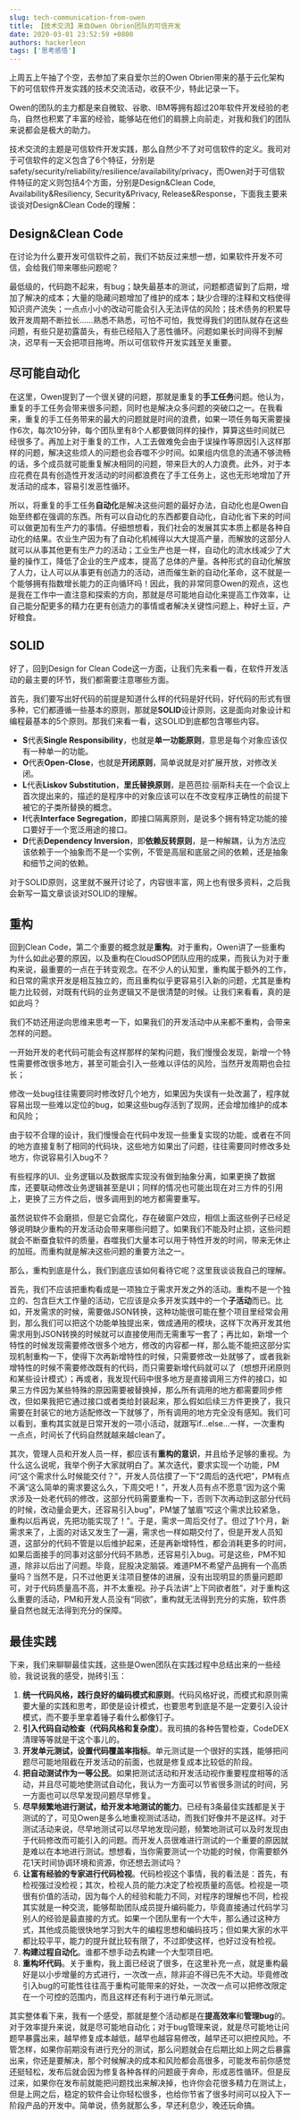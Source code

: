```yaml
---
slug: tech-communication-from-owen
title: 【技术交流】来自Owen Obrien团队的可信开发
date: 2020-03-01 23:52:59 +0800
authors: hackerleon
tags: ['思考感悟']
---
```


上周五上午抽了个空，去参加了来自爱尔兰的Owen Obrien带来的基于云化架构下的可信软件开发实践的技术交流活动，收获不少，特此记录一下。

<!--truncate-->

Owen的团队的主力都是来自微软、谷歌、IBM等拥有超过20年软件开发经验的老鸟，自然也积累了丰富的经验，能够站在他们的肩膀上向前走，对我和我们的团队来说都会是极大的助力。

技术交流的主题是可信软件开发实践，那么自然少不了对可信软件的定义。我司对于可信软件的定义包含了6个特征，分别是safety/security/reliability/resilience/availability/privacy，而Owen对于可信软件特征的定义则包括4个方面，分别是Design&Clean Code, Availability&Resiliency, Security&Privacy, Release&Response，下面我主要来谈谈对Design&Clean Code的理解：

## Design&Clean Code

在讨论为什么要开发可信软件之前，我们不妨反过来想一想，如果软件开发不可信，会给我们带来哪些问题呢？

最低级的，代码跑不起来，有bug；缺失最基本的测试，问题都遗留到了后期，增加了解决的成本；大量的隐藏问题增加了维护的成本；缺少合理的注释和文档使得知识资产流失；一点点小小的改动可能会引入无法评估的风险；技术债务的积累导致开发周期不断拉长……熟悉不熟悉，可怕不可怕，我觉得我们的团队就存在这些问题，有些只是初露苗头，有些已经陷入了恶性循环。问题如果长时间得不到解决，迟早有一天会把项目拖垮。所以可信软件开发实践至关重要。

## 尽可能自动化

在这里，Owen提到了一个很关键的问题，那就是重复的**手工任务**问题。他认为，重复的手工任务会带来很多问题，同时也是解决众多问题的突破口之一。在我看来，重复的手工任务带来的最大的问题就是时间的浪费，如果一项任务每天需要操作6次，每次10分钟，每个团队里有8个人都要做同样的操作，算算这些时间就已经很多了。再加上对于重复的工作，人工去做难免会由于误操作等原因引入这样那样的问题，解决这些烦人的问题也会吞噬不少时间。如果组内信息的流通不够流畅的话，多个成员就可能重复解决相同的问题，带来巨大的人力浪费。此外，对于本应花费在具有创造性开发活动的时间都浪费在了手工任务上，这也无形地增加了开发活动的成本，容易引发恶性循环。

所以，将重复的手工任务**自动化**是解决这些问题的最好办法，自动化也是Owen自始至终都在强调的东西。所有可以自动化的东西都要自动化，自动化省下来的时间可以做更加有生产力的事情。仔细想想看，我们社会的发展其实本质上都是各种自动化的结果。农业生产因为有了自动化机械得以大大提高产量，而解放的这部分人就可以从事其他更有生产力的活动；工业生产也是一样，自动化的流水线减少了大量的操作工，降低了企业的生产成本，提高了总体的产量。各种形式的自动化解放了人力，让人可以从事更有创造力的活动，进而催生新的自动化革命，这不就是一个能够拥有指数增长能力的正向循环吗！因此，我的非常同意Owen的观点，这也是我在工作中一直注意和探索的方向，那就是尽可能地自动化来提高工作效率，让自己能分配更多的精力在更有创造力的事情或者解决关键性问题上，种好土豆，产好粮食。

## SOLID

好了，回到Design for Clean Code这一方面，让我们先来看一看，在软件开发活动的最主要的环节，我们都需要注意哪些方面。

首先，我们要写出好代码的前提是知道什么样的代码是好代码，好代码的形式有很多种，它们都遵循一些基本的原则，那就是**SOLID**设计原则，这是面向对象设计和编程最基本的5个原则。那我们来看一看，这SOLID到底都包含哪些内容。

- **S**代表**Single Responsibility**，也就是**单一功能原则**，意思是每个对象应该仅有一种单一的功能。
- **O**代表**Open-Close**，也就是**开闭原则**，简单说就是对扩展开放，对修改关闭。
- **L**代表**Liskov Substitution**，**里氏替换原则**，是芭芭拉·丽斯科夫在一个会议上首次提出来的，描述的是程序中的对象应该可以在不改变程序正确性的前提下被它的子类所替换的概念。
- **I**代表**Interface Segregation**，即接口隔离原则，是说多个拥有特定功能的接口要好于一个宽泛用途的接口。
- **D**代表**Dependency Inversion**，即**依赖反转原则**，是一种解耦，认为方法应该依赖于一个抽象而不是一个实例，不管是高层和底层之间的依赖，还是抽象和细节之间的依赖。

对于SOLID原则，这里就不展开讨论了，内容很丰富，网上也有很多资料，之后我会新写一篇文章谈谈对SOLID的理解。

## 重构

回到Clean Code，第二个重要的概念就是**重构**。对于重构，Owen讲了一些重构为什么如此必要的原因，以及重构在CloudSOP团队应用的成果，而我认为对于重构来说，最重要的一点在于转变观念。在不少人的认知里，重构属于额外的工作，和日常的需求开发是相互独立的，而且重构似乎更容易引入新的问题，尤其是重构能力比较弱，对既有代码的业务逻辑又不是很清楚的时候。让我们来看看，真的是如此吗？

我们不妨还用逆向思维来思考一下，如果我们的开发活动中从来都不重构，会带来怎样的问题。

一开始开发的老代码可能会有这样那样的架构问题，我们慢慢会发现，新增一个特性需要修改很多地方，甚至可能会引入一些难以评估的风险，当然开发周期也会拉长；

修改一处bug往往需要同时修改好几个地方，如果因为失误有一处改漏了，程序就容易出现一些难以定位的bug，如果这些bug存活到了现网，还会增加维护的成本和风险；

由于较不合理的设计，我们慢慢会在代码中发现一些重复实现的功能，或者在不同的地方直接复制了相同的代码块，这些地方如果出了问题，往往需要同时修改多处地方，你说容易引入bug不？

有些程序的UI、业务逻辑以及数据库实现没有做到抽象分离，如果更换了数据库，还要联动修改业务逻辑甚至是UI；同样的情况也可能出现在对三方件的引用上，更换了三方件之后，很多调用到的地方都需要重写。

虽然说软件不会磨损，但是它会腐化，存在破窗户效应，相信上面这些例子已经足够说明缺少重构的开发活动会带来哪些问题了。如果我们不能及时止损，这些问题就会不断蚕食软件的质量，吞噬我们大量本可以用于特性开发的时间，带来无休止的加班。而重构就是解决这些问题的重要方法之一。

那么，重构到底是什么，我们到底应该如何看待它呢？这里我谈谈我自己的理解。

首先，我们不应该把重构看成是一项独立于需求开发之外的活动。重构不是一个独立的、包含巨大工作量的活动，它应该是众多开发实践中的一个**子活动**而已。比如，开发需求的时候，需要做JSON转换，这种功能很可能在整个项目里经常会用到，那么我们可以把这个功能单独提出来，做成通用的模块，这样下次再开发其他需求用到JSON转换的时候就可以直接使用而无需重写一套了；再比如，新增一个特性的时候发现需要修改很多个地方，修改的内容都一样，那么能不能把这部分实现机制重构一下，使得下次再新增特性的时候，只需要修改一处就够了，或者我新增特性的时候不需要修改既有的代码，而只需要新增代码就可以了（想想开闭原则和某些设计模式）；再或者，我发现代码中很多地方是直接调用三方件的接口，如果三方件因为某些特殊的原因需要被替换掉，那么所有调用的地方都需要同步修改，但如果我把它通过接口或者类给封装起来，那么假如后续三方件更换了，我只需要在封装它的地方适配修改一下就够了，所有调用的地方完全没有感知。我们可以看到，重构其实就是日常开发的一项小活动，就跟写if...else...一样，一次重构一点点，时间长了代码自然就越来越clean了。

其次，管理人员和开发人员一样，都应该有**重构的意识**，并且给予足够的重视。为什么这么说呢，我举个例子大家就明白了。某次迭代，要求实现一个功能，PM问“这个需求什么时候能交付？”，开发人员估摸了一下“2周后的迭代吧”，PM有点不满“这么简单的需求要这么久，下周交吧！”，开发人员有点不愿意“因为这个需求涉及一处老代码的修改，这部分代码需要重构一下，否则下次再动到这部分代码的时候，改动量会更大，还容易引入bug”，PM皱了皱眉“哎这个需求比较紧急，重构以后再说，先把功能实现了！”。于是，需求一周后交付了。但过了1个月，新需求来了，上面的对话又发生了一遍，需求也一样如期交付了，但是开发人员知道，这部分的代码不管是以后维护起来，还是再新增特性，都会消耗更多的时间，如果后面接手的同事对这部分代码不熟悉，还容易引入bug。可是这些，PM不知道，除非以后出了问题。毕竟，屁股决定脑袋。难道PM不希望产品拥有一个高质量吗？当然不是，只不过他更关注项目整体的进展，没有出现明显的质量问题即可，对于代码质量高不高，并不太重视。孙子兵法讲“上下同欲者胜”，对于重构这么重要的活动，PM和开发人员没有“同欲”，重构就无法得到充分的实施，软件质量自然也就无法得到充分的保障。

## 最佳实践

下来，我们来聊聊最佳实践，这些是Owen团队在实践过程中总结出来的一些经验，我说说我的感受，抛砖引玉：

1. **统一代码风格，践行良好的编码模式和原则**。代码风格好说，而模式和原则需要大量的实践和思考，即使是设计模式，也要思考到底是不是一定要引入设计模式，而不要手里拿着锤子看什么都像钉子。
2. **引入代码自动检查（代码风格和复杂度）**。我司搞的各种告警检查，CodeDEX清理等等就是干这个事儿的。
3. **开发单元测试，设置代码覆盖率指标**。单元测试是一个很好的实践，能够把问题尽可能地阻截在开发活动的前面，也就是修复成本比较低的阶段。
4. **把自动测试作为一等公民**。如果把测试活动和开发活动视作重要程度相等的活动，并且尽可能地使测试自动化，我认为一方面可以节省很多测试的时间，另一方面也可以尽早发现问题尽早修复。
5. **尽早频繁地进行测试，给开发本地测试的能力**。已经有3条最佳实践都是关于测试的了，可见Owen是多么地重视测试活动，而我们好像并不是这样。对于测试活动来说，尽早地测试可以尽早地发现问题，频繁地测试可以及时发现由于代码修改而可能引入的问题。而开发人员很难进行测试的一个重要的原因就是难以在本地进行测试。想想看，当你需要测试一个功能的时候，你需要额外花1天时间协调环境和资源，你还想去测试吗？
6. **让富有经验的专家进行代码检视**。代码检视这个事情，我的看法是：首先，有检视强过没检视；其次，检视人员的能力决定了检视质量的高低。检视是一项很有价值的活动，因为每个人的经验和能力不同，对程序的理解也不同，检视其实就是一种交流，能够帮助团队成员提升编码能力，毕竟直接通过代码学习别人的经验是最直接的方式。如果一个团队里有一个大牛，那么通过这种方式，其他成员能很快地学习到大牛的编程思想和编码技巧；但如果大家的水平都比较平平，能力的提升就比较有限了，不过即使这样，也好过没有检视。
7. **构建过程自动化**。谁都不想手动去构建一个大型项目吧。
8. **重构坏代码**。关于重构，我上面已经说了很多，在这里补充一点，就是重构最好是以小步增量的方式进行，一次改一点，除非迫不得已先不大动。毕竟修改引入bug的可能性往往高于重构可能带来的好处，一次改一点可以把修改限定在一个可控的范围内，而且这样还有利于进行单元测试。

其实整体看下来，我有一个感受，那就是整个活动都是在**提高效率**和**管理bug**的。对于效率提升来说，就是尽可能地自动化；对于bug管理来说，就是尽可能地让问题早暴露出来，越早修复成本越低，越早也越容易修改，越早还可以把控风险。不管怎样，如果你前期没有进行充分的测试，那么问题就会在后期比如上网之后暴露出来，你还是要解决，那个时候解决的成本和风险都会高很多，可能发布前你感觉还挺轻松，发布后就会因为修复各种各样的问题疲于奔命，形成恶性循环。但是反过来，如果你在发布前就能把问题找出来解决掉，也许你会花很多精力在测试上，但是上网之后，稳定的软件会让你轻松很多，也给你节省了很多时间可以投入下一阶段产品的开发中。简单说，债务就那么多，早还利息少，晚还玩命搞。
